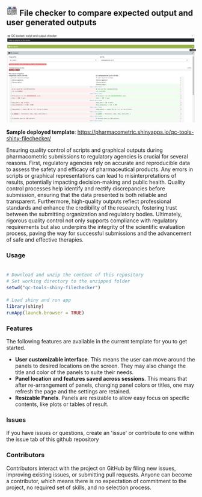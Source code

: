 ## <img src="www/logo.jpg"> File checker to compare expected output and user generated outputs

<img src="www/preview.png">


__Sample deployed template__: https://pharmacometric.shinyapps.io/qc-tools-shiny-filechecker/

Ensuring quality control of scripts and graphical outputs during pharmacometric submissions to regulatory agencies is crucial for several reasons. First, regulatory agencies rely on accurate and reproducible data to assess the safety and efficacy of pharmaceutical products. Any errors in scripts or graphical representations can lead to misinterpretations of results, potentially impacting decision-making and public health. Quality control processes help identify and rectify discrepancies before submission, ensuring that the data presented is both reliable and transparent. Furthermore, high-quality outputs reflect professional standards and enhance the credibility of the research, fostering trust between the submitting organization and regulatory bodies. Ultimately, rigorous quality control not only supports compliance with regulatory requirements but also underpins the integrity of the scientific evaluation process, paving the way for successful submissions and the advancement of safe and effective therapies.


### Usage 
```r

# Download and unzip the content of this repository
# Set working directory to the unzipped folder
setwd("qc-tools-shiny-filechecker")

# Load shiny and run app
library(shiny)
runApp(launch.browser = TRUE)

```

### Features

The following features are available in the current template for you to get started.

 - __User customizable interface__. This means the user can move around the panels to desired locations on the screen. They may also change the title and color of the panels to suite their needs. 
 - __Panel location and features saved across sessions__. This means that after re-arrangement of panels, changing panel colors or titles, one may refresh the page and the settings are retained.
 - __Resizable Panels__. Panels are resizable to allow easy focus on specific contents, like plots or tables of result.

 
 
### Issues

If you have issues or questions, create an 'issue' or contribute to one within the issue tab of this github repository


### Contributors

Contributors interact with the project on GitHub by filing new issues, improving existing issues, or submitting pull requests. Anyone can become a contributor, which means there is no expectation of commitment to the project, no required set of skills, and no selection process.
